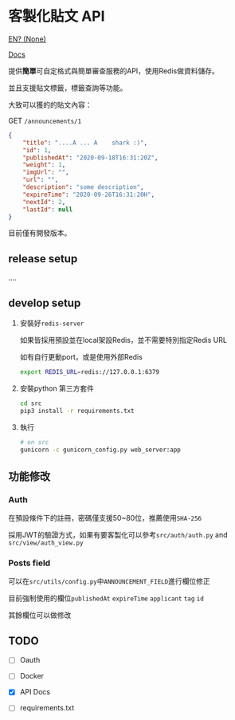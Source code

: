 # 客製化貼文 API

[EN? (None)]()

[Docs](https://github.page.taki.dog/announcements_service/swagger_api.html)

提供**簡單**可自定格式與簡單審查服務的API，使用Redis做資料儲存。

並且支援貼文標籤，標籤查詢等功能。

大致可以獲的的貼文內容：

GET `/announcements/1`

```json
{
    "title": "....A ... A    shark :)",
    "id": 1,
    "publishedAt": "2020-09-18T16:31:20Z",
    "weight": 1,
    "imgUrl": "",
    "url": "",
    "description": "some description",
    "expireTime": "2020-09-26T16:31:20H",
    "nextId": 2,
    "lastId": null
}
```

目前僅有開發版本。

## release setup

....  

## develop setup

1. 安裝好`redis-server`

   如果皆採用預設並在local架設Redis，並不需要特別指定Redis URL

   如有自行更動port，或是使用外部Redis

   ```bash
   export REDIS_URL=redis://127.0.0.1:6379
   ```


2. 安裝python 第三方套件

   ```bash
   cd src
   pip3 install -r requirements.txt
   ```

3. 執行

   ```bash
   # on src 
   gunicorn -c gunicorn_config.py web_server:app
   ```

   
## 功能修改

### Auth

在預設條件下的註冊，密碼僅支援50~80位，推薦使用`SHA-256`

採用JWT的驗證方式，如果有要客製化可以參考`src/auth/auth.py` and `src/view/auth_view.py`

### Posts field

可以在`src/utils/config.py`中`ANNOUNCEMENT_FIELD`進行欄位修正

目前強制使用的欄位`publishedAt` `expireTime` `applicant` `tag` `id`

其餘欄位可以做修改



## TODO

- [ ] Oauth
- [ ] Docker
- [x] API Docs
- [ ] requirements.txt 






